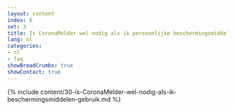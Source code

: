 ```yaml
---
layout: content
index: 6
set: 3
title: Is CoronaMelder wel nodig als ik persoonlijke beschermingsmiddelen gebruik?  
lang: nl
categories:
- nl
- faq
showBreadCrumbs: true
showContact: true
---
```

{% include content/30-is-CoronaMelder-wel-nodig-als-ik-beschermingsmiddelen-gebruik.md %}

